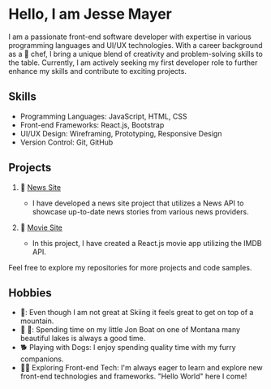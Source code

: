 # Hello, I am Jesse Mayer

I am a passionate front-end software developer with expertise in various programming languages and UI/UX technologies. With a career background as a 🍳 chef, I bring a unique blend of creativity and problem-solving skills to the table. Currently, I am actively seeking my first developer role to further enhance my skills and contribute to exciting projects.

## Skills
- Programming Languages: JavaScript, HTML, CSS
- Front-end Frameworks: React.js, Bootstrap
- UI/UX Design: Wireframing, Prototyping, Responsive Design
- Version Control: Git, GitHub

## Projects

1. 📰 [News Site](https://github.com/jessemayer/News_Site)
   - I have developed a news site project that utilizes a News API to showcase up-to-date news stories from various news providers.

2. 🎥 [Movie Site](https://github.com/jessemayer/movie-app)
   - In this project, I have created a React.js movie app utilizing the IMDB API.

Feel free to explore my repositories for more projects and code samples.

## Hobbies

<ul>
<li>🎿: Even though I am not great at Skiing it feels great to get on top of a mountain.</li>
<li>🚤 🎣: Spending time on my little Jon Boat on one of Montana many beautiful lakes is always a good time.</li>
<li>🐕 Playing with Dogs: I enjoy spending quality time with my furry companions.</li>
<li>👨‍💻 Exploring Front-end Tech: I'm always eager to learn and explore new front-end technologies and frameworks. "Hello World" here I come!</li>
</ul>
